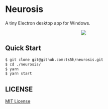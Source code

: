 # Neurosis

A tiny Electron desktop app for Windows.  

<p align="center" style="max-width: 846px">
  <img src="https://user-images.githubusercontent.com/1344010/263495831-b41c0077-7fd2-41ca-8bdd-3586620ad368.png" />
</p>

## Quick Start
```bash
$ git clone git@github.com:ts5h/neurosis.git
$ cd ./neurosis/
$ yarn
$ yarn start
```

## LICENSE
<a href="./LICENSE">MIT License</a>
